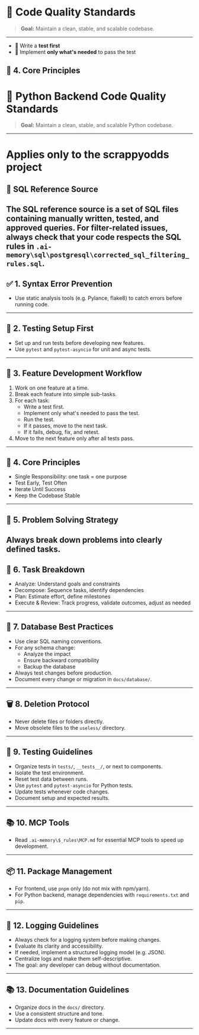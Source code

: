# 🧠 Code Quality Standards
> **Goal:** Maintain a clean, stable, and scalable codebase.
---
- 🔹 Write a **test first**
- 🔹 Implement **only what's needed** to pass the test
## 🧭 4. Core Principles

# 🧠 Python Backend Code Quality Standards
> **Goal:** Maintain a clean, stable, and scalable Python codebase.
---
# Applies only to the scrappyodds project

## 📖 SQL Reference Source
The SQL reference source is a set of SQL files containing manually written, tested, and approved queries. For filter-related issues, always check that your code respects the SQL rules in `.ai-memory\sql\postgresql\corrected_sql_filtering_rules.sql`.
---
## ✅ 1. Syntax Error Prevention
- Use static analysis tools (e.g. Pylance, flake8) to catch errors before running code.
---
## 🧪 2. Testing Setup First
- Set up and run tests before developing new features.
- Use `pytest` and `pytest-asyncio` for unit and async tests.
---
## 🚀 3. Feature Development Workflow
1. Work on one feature at a time.
2. Break each feature into simple sub-tasks.
3. For each task:
   - Write a test first.
   - Implement only what's needed to pass the test.
   - Run the test.
   - If it passes, move to the next task.
   - If it fails, debug, fix, and retest.
4. Move to the next feature only after all tests pass.
---
## 🧭 4. Core Principles
- Single Responsibility: one task = one purpose
- Test Early, Test Often
- Iterate Until Success
- Keep the Codebase Stable
---
## 🧩 5. Problem Solving Strategy
Always break down problems into clearly defined tasks.
---
## 🧱 6. Task Breakdown
- Analyze: Understand goals and constraints
- Decompose: Sequence tasks, identify dependencies
- Plan: Estimate effort, define milestones
- Execute & Review: Track progress, validate outcomes, adjust as needed
---
## 🧬 7. Database Best Practices
- Use clear SQL naming conventions.
- For any schema change:
  - Analyze the impact
  - Ensure backward compatibility
  - Backup the database
- Always test changes before production.
- Document every change or migration in `docs/database/`.
---
## 🗑 8. Deletion Protocol
- Never delete files or folders directly.
- Move obsolete files to the `useless/` directory.
---
## 🧪 9. Testing Guidelines
- Organize tests in `tests/`, `__tests__/`, or next to components.
- Isolate the test environment.
- Reset test data between runs.
- Use `pytest` and `pytest-asyncio` for Python tests.
- Update tests whenever code changes.
- Document setup and expected results.
---
## 📚 10. MCP Tools
- Read `.ai-memory\$_rules\MCP.md` for essential MCP tools to speed up development.
---
## 📦 11. Package Management
- For frontend, use `pnpm` only (do not mix with npm/yarn).
- For Python backend, manage dependencies with `requirements.txt` and `pip`.
---
## 📝 12. Logging Guidelines
- Always check for a logging system before making changes.
- Evaluate its clarity and accessibility.
- If needed, implement a structured logging model (e.g. JSON).
- Centralize logs and make them self-descriptive.
- The goal: any developer can debug without documentation.
---
## 📚 13. Documentation Guidelines
- Organize docs in the `docs/` directory.
- Use a consistent structure and tone.
- Update docs with every feature or change.
---